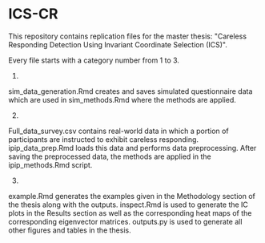 # ICS-CR

This repository contains replication files for the master thesis: "Careless Responding Detection Using Invariant Coordinate Selection (ICS)".

Every file starts with a category number from 1 to 3.

1.
sim_data_generation.Rmd creates and saves simulated questionnaire data which are used in sim_methods.Rmd where the methods are applied.

2.
Full_data_survey.csv contains real-world data in which a portion of participants are instructed to exhibit careless responding. ipip_data_prep.Rmd loads this data and performs data preprocessing. After saving the preprocessed data, the methods are applied in the ipip_methods.Rmd script.

3.
example.Rmd generates the examples given in the Methodology section of the thesis along with the outputs.
inspect.Rmd is used to generate the IC plots in the Results section as well as the corresponding heat maps of the corresponding eigenvector matrices.
outputs.py is used to generate all other figures and tables in the thesis.
